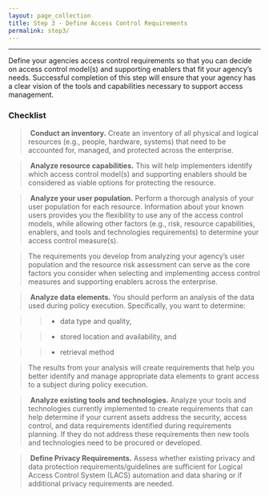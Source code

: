 ```yaml
---
layout: page_collection
title: Step 3 - Define Access Control Requirements
permalink: step3/
---
```

<script>
$(function() {
  $( "#accordion" ).accordion({
    heightStyle: "content",
    collapsible: "true",
    active: "false"
  });
});
</script>

<script src="https://use.fontawesome.com/e20c671b68.js"></script>
-----------------------------------------------------------

Define your agencies access control requirements so that you can decide on access control model(s) and supporting enablers that fit your agency’s needs.  Successful completion of this step will ensure that your agency has a clear vision of the tools and capabilities necessary to support access management.


### Checklist

> <i class="fa fa-check-square-o"></i> &nbsp;**Conduct an inventory.** Create an inventory of all physical and logical resources (e.g., people, hardware, systems) that need to be accounted for, managed, and protected across the enterprise.

> <i class="fa fa-check-square-o"></i> &nbsp;**Analyze resource capabilities.** This will help implementers identify which access control model(s) and supporting enablers should be considered as viable options for protecting the resource.

> <i class="fa fa-check-square-o"></i> &nbsp;**Analyze your user population.** Perform a thorough analysis of your user population for each resource. Information about your known users provides you the flexibility to use any of the access control models, while allowing other factors (e.g., risk, resource capabilities, enablers, and tools and technologies requirements) to determine your access control measure(s).

> The requirements you develop from analyzing your agency’s user population and the resource risk assessment can serve as the core factors you consider when selecting and implementing access control measures and supporting enablers across the enterprise.

> <i class="fa fa-check-square-o"></i> &nbsp;**Analyze data elements.** You should perform an analysis of the data used during policy execution.  Specifically, you want to determine:

>> * data type and quality,

>> * stored location and availability, and

>> * retrieval method

> The results from your analysis will create requirements that help you better identify and manage appropriate data elements to grant access to a subject during policy execution.

> <i class="fa fa-check-square-o"></i> &nbsp;**Analyze existing tools and technologies.** Analyze your tools and technologies currently implemented to create requirements that can help determine if your current assets address the security, access control, and data requirements identified during requirements planning.  If they do not address these requirements then new tools and technologies need to be procured or developed.

> <i class="fa fa-check-square-o"></i> &nbsp;**Define Privacy Requirements.** Assess whether existing privacy and data protection requirements/guidelines are sufficient for Logical Access Control System (LACS) automation and data sharing or if additional privacy requirements are needed.
